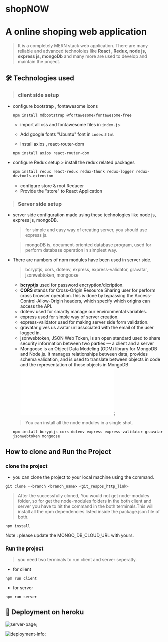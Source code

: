 # shopNOW
# 

# A online shoping web application
> It is a completely MERN stack web application.
There are many reliable and advanced technoloies like **React , Redux, node js, express js, mongoDb** and many more
are used to develop and maintain the project.



## 🛠 Technologies used
> ### client side setup

- configure bootstrap , fontawesome icons

	```
  npm install mdbootstrap @fortawesome/fontawesome-free
  ```
	 - import  all css and fontawesome files in `index.js`
	
	- Add google fonts "Ubuntu" font in `index.html`

  - Install axios , react-router-dom
  ```
  npm install axios react-router-dom
  ```



- configure Redux setup
	  > install the redux related packages
	```
  npm install redux react-redux redux-thunk redux-logger redux-devtools-extension
  ```
	- configure store & root Reducer
	- Provide the "store" to React Application




> ### Server side setup

- server side configuration made using these technologies like node js, express js, mongoDB.
  > for simple and easy way of creating server, you should use express js.
  
  > mongoDB is, document-oriented database program, used for perform database operation in simplest way. 

- There are numbers of npm modules have been used in server side.

   > bcryptjs, cors, dotenv, express, express-validator, gravatar, jsonwebtoken, mongoose
    - **bcryptjs** used for password encryption/dicription.
    - **CORS** stands for Cross-Origin Resource Sharing user for perform cross browser operation.This is done by bypassing the Access-Control-Allow-Origin headers, which specify which origins can access the API.
    - dotenv used for smartly manage our environmental variables.
    - express used for simple way of server creation.
    - express-validator used  for making server side form validation.
    - gravatar gives us avatar url associated with the email of the user logged in.
    - jsonwebtoken, JSON Web Token, is an open standard used to share security information between two parties — a client and a server
    - Mongoose is an Object Data Modeling (ODM) library for MongoDB and Node.js. It manages relationships between data, provides schema validation, and is used to translate between objects in code and the representation of those objects in MongoDB
![mongoose-pic](./img/carbon.s);

    > You can install all the node modules in a single shot.
    ```
    npm install bcryptjs cors dotenv express express-validator gravatar jsonwebtoken mongoose
## How to clone and Run the Project

### clone the project

- you can clone the project to your local machine using the command.

```
git clone --branch <branch_name> <git_respos_http_link>
```
> After the successfully cloned, You would not get node-modules folder,  so for get the node-modules folders in the both client and server you have to hit the command in the both terminals.This will  install all the npm dependencies listed inside the package.json file of both.
```
npm install 
```
Note :  please update the MONGO_DB_CLOUD_URL with yours.

### Run the project
> you need two terminals to run client and server seperatly.
- for client
```
npm run client 
```

- for server
```
npm run server 
```

## 🚀 Deployment on heroku

![server-page](./img/server.png);

![deployment-info](./img/deployment.png);
